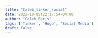 ```yaml
---
title: "Caleb_tinker_social"
date: 2022-10-05T22:17:54-04:00
author: "Caleb Faris"
tags: ['Tinker', 'Hugo', 'Social Media']
draft: false
---
```


